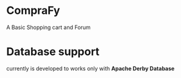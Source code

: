# CompraFy

A Basic Shopping cart and Forum


# Database support

currently is developed to works only with **Apache Derby Database**